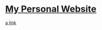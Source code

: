 # <a href="https://dileep-hub.github.io/dheewebsite/" target="_blank">My Personal Website</a>
[a link](https://dileep-hub.github.io/dheewebsite/)
